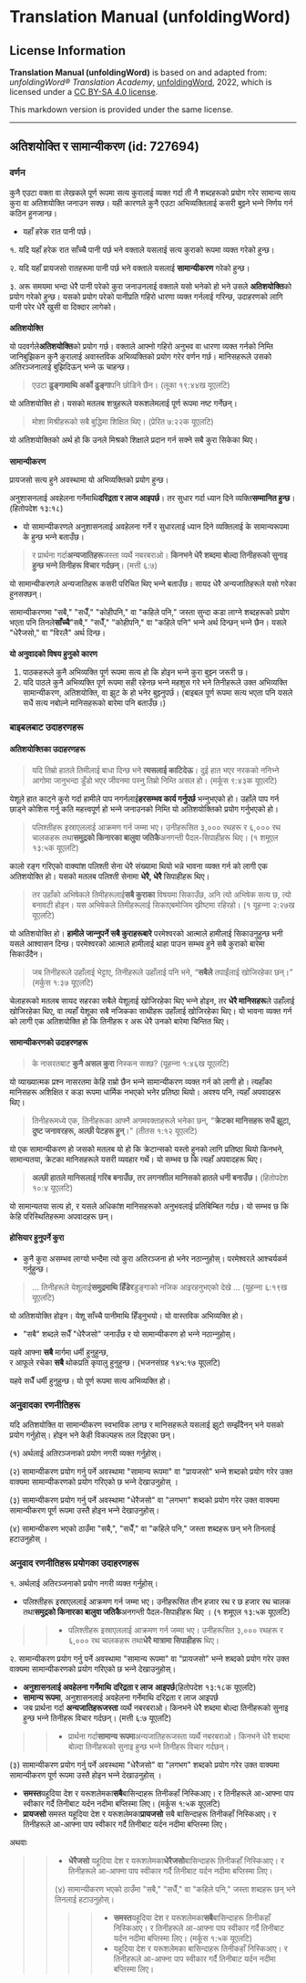 # Translation Manual (unfoldingWord)

## License Information

**Translation Manual (unfoldingWord)** is based on and adapted from: _unfoldingWord® Translation Academy_, [unfoldingWord](https://unfoldingword.org/utw), 2022, which is licensed under a [CC BY-SA 4.0 license](https://creativecommons.org/licenses/by-sa/4.0/legalcode.en).

This markdown version is provided under the same license.



--------------------------------

## अतिशयोक्ति र सामान्यीकरण (id: 727694)

### वर्णन

कुनै एउटा वक्ता वा लेखकले पूर्ण रूपमा सत्य कुरालाई व्यक्त गर्दा ती नै शब्दहरूको प्रयोग गरेर सामान्य सत्य कुरा वा अतिशयोक्ति जनाउन सक्छ। यही कारणले कुनै एउटा अभिव्यक्तिलाई कसरी बुझ्‍ने भन्‍ने निर्णय गर्न कठिन हुनजान्छ।

* यहाँ हरेक रात पानी पर्छ।

१. यदि यहाँ हरेक रात साँच्चै पानी पर्छ भने वक्ताले यसलाई सत्य कुराको रूपमा व्यक्त गरेको हुन्छ।

२. यदि यहाँ प्रायजसो रातहरूमा पानी पर्छ भने वक्ताले यसलाई **सामान्यीकरण** गरेको हुन्छ।

३. अरू समयमा भन्दा धेरै पानी परेको कुरा जनाउनलाई वक्ताले यसो भनेको हो भने उसले **अतिशयोक्ति**को प्रयोग गरेको हुन्छ। यसको प्रयोग परेको पानीप्रति गहिरो धारणा व्यक्त गर्नलाई गरिन्छ, उदाहरणको लागि पानी परेर धेरै खुसी वा दिक्दार लागेको।

#### 

**अतिशयोक्ति**

यो पदवर्गले**अतिशयोक्ति**को प्रयोग गर्छ। वक्ताले आफ्नो गहिरो अनुभव वा धारणा व्यक्त गर्नको निम्ति जानिबुझिकन कुनै कुरालाई अवास्तविक अभिव्यक्तिको प्रयोग गरेर वर्णन गर्छ। मानिसहरूले उसको अतिरञ्‍जनालाई बुझिदिऊन् भन्‍ने ऊ चाहन्छ।

> एउटा **ढुङ्गामाथि अर्को ढुङ्गा**पनि छोडिने छैन। (लूका १९:४४ख यूएलटि)

यो अतिशयोक्ति हो। यसको मतलब शत्रुहरूले यरूशलेमलाई पूर्ण रूपमा नष्ट गर्नेछन्।

> मोशा मिश्रीहरूको सबै बुद्धिमा शिक्षित थिए। (प्रेरित ७:२२क यूएलटि)

यो अतिशयोक्तिको अर्थ हो कि उनले मिश्रको शिक्षाले प्रदान गर्न सक्ने सबै कुरा सिकेका थिए।

#### 

**सामान्यीकरण**

प्रायजसो सत्य हुने अवस्थामा यो अभिव्यक्तिको प्रयोग हुन्छ।

अनुशासनलाई अवहेलना गर्नेमाथि**दरिद्रता र लाज आइपर्छ**। तर सुधार गर्दा ध्‍यान दिने व्‍यक्ति**सम्‍मानित हुन्‍छ**। (हितोपदेश १३:१८)

* यो सामान्यीकरणले अनुशासनलाई अवहेलना गर्ने र सुधारलाई ध्यान दिने व्यक्तिलाई के सामान्यरूपमा के हुन्छ भन्‍ने बताउँछ।

> र प्रार्थना गर्दा**अन्‍यजातिहरू**जस्‍ता व्‍यर्थै नबरबराओ। **किनभने धेरै शब्‍दमा बोल्‍दा तिनीहरूको सुनाइ हुन्‍छ भन्‍ने तिनीहरू विचार गर्दछन्‌**। (मत्ती ६:७)

यो सामान्यीकरणले अन्यजातिहरू कसरी परिचित थिए भन्‍ने बताउँछ। सायद धेरै अन्यजातिहरूले यसो गरेका हुनसक्छन्।

सामान्यीकरणमा "सबै," "सधैँ," "कोहीपनि," वा "कहिले पनि," जस्ता सुन्दा कडा लाग्‍ने शब्दहरूको प्रयोग भएता पनि तिनले**साँच्चै**"सबै," "सधैँ," "कोहीपनि," वा "कहिले पनि" भन्‍ने अर्थ दिन्छन् भन्‍ने छैन। यसले "धेरैजसो," वा "विरलै" अर्थ दिन्छ।

#### 

**यो अनुवादको विषय हुनुको कारण**

1. पाठकहरूले कुनै अभिव्यक्ति पूर्ण रूपमा सत्य हो कि होइन भन्‍ने कुरा बुझ्‍न जरूरी छ।
2. यदि पाठले कुनै अभिव्यक्ति पूर्ण रूपमा सही रहेनछ भन्‍ने महशुस गरे भने तिनीहरूले उक्त अभिव्यक्ति सामान्यीकरण, अतिशयोक्ति, वा झुट के हो भनेर बुझ्‍नुपर्छ। (बाइबल पूर्ण रूपमा सत्य भएता पनि यसले सधैं सत्य नबोल्‍ने मानिसहरूको बारेमा पनि बताउँछ।)

### बाइबलबाट उदाहरणहरू

#### **अतिशयोक्ति**का उदाहरणहरू

> यदि तिम्रो हातले तिमीलाई बाधा दिन्‍छ भने **त्‍यसलाई काटिदेऊ**। दुई हात भएर नरकको ननिभ्‍ने आगोमा जानुभन्‍दा डुँडो भएर जीवनमा पस्‍नु तिम्रो निम्‍ति असल हो। (मर्कूस ९:४३क यूएलटि)

येशूले हात काट्ने कुरो गर्दा हामीले पाप नगर्नलाई**हरसम्भव कार्य गर्नुपर्छ** भन्‍नुभएको हो। उहाँले पाप गर्न छाड्ने कोशिस गर्नु कति महत्त्वपूर्ण हो भन्‍ने जनाउनको निम्ति यो अतिशयोक्तिको प्रयोग गर्नुभएको हो।

> पलिश्‍तीहरू इस्राएललाई आक्रमण गर्न जम्‍मा भए। उनीहरूसित ३,००० रथहरू र ६,००० रथ चालकहरू तथा**समुद्रको किनारका बालुवा जतिकै**अनगन्‍ती पैदल\-सिपाहीहरू थिए। (१ शमूएल १३:५क यूएलटि)

कालो रङ्ग गरिएको वाक्यांश पलिश्ती सेना धेरै संख्यामा थियो भन्ने भावना व्यक्त गर्न को लागी एक अतिशयोक्ति हो। यसको मतलब पलिश्ती सेनामा **धेरै, धेरै** सिपाहीहरू थिए।

> तर उहाँको अभिषेकले तिमीहरूलाई**सबै कुराका** विषयमा सिकाउँछ, अनि त्‍यो अभिषेक सत्‍य छ, त्‍यो बनावटी होइन। यस अभिषेकले तिमीहरूलाई सिकाएबमोजिम ख्रीष्‍टमा रहिरहो। (१ यूहन्‍ना २:२७ख यूएलटि)

यो अतिशयोक्ति हो। **हामीले जान्‍नुपर्ने सबै कुराहरूबारे** परमेश्‍वरको आत्माले हामीलाई सिकाउनुहुन्छ भनी यसले आश्‍वासन दिन्छ। परमेश्‍वरको आत्माले हामीलाई थाहा पाउन सम्भव हुने सबै कुराको बारेमा सिकाउँदैन।

> जब तिनीहरूले उहाँलाई भेट्टाए, तिनीहरूले उहाँलाई पनि भने, “**सबैले** तपाईंलाई खोजिरहेका छन्।” (मर्कुस १:३७ यूएलटि)

चेलाहरूको मतलब सायद सहरका सबैले येशूलाई खोजिरहेका थिए भन्‍ने होइन, तर **धेरै मानिसहरू**ले उहाँलाई खोजिरहेका थिए, वा त्यहाँ येशूका सबै नजिकका साथीहरू उहाँलाई खोजिरहेका थिए। यो भावना व्यक्त गर्न को लागी एक अतिशयोक्ति हो कि तिनीहरू र अरू धेरै उनको बारेमा चिन्तित थिए।

#### सामान्यीकरणको उदाहरणहरू

> के नासरतबाट **कुनै असल कुरा** निस्कन सक्छ? (यूहन्‍ना १:४६ख यूएलटि)

यो व्याख्यात्मक प्रश्‍न नासरतमा केहि राम्रो छैन भन्‍ने सामान्यीकरण व्यक्त गर्न को लागी हो। त्यहाँका मानिसहरू अशिक्षित र कडा रूपमा धार्मिक नभएको भनेर प्रतिष्ठा थियो। अवश्य पनि, त्यहाँ अपवादहरू थिए।

> तिनीहरूमध्ये एक, तिनीहरूका आफ्नै अगमवक्ताहरूले भनेका छन्, "**क्रेटका मानिसहरू सधैं झूटा, दुष्ट जनावरहरू, अल्छी पेटहरू हुन्**।" (तीतस १:१२ यूएलटि)

यो एक सामान्यीकरण हो जसको मतलब यो हो कि क्रेटान्सको यस्तो हुनको लागि प्रतिष्ठा थियो किनभने, सामान्यतया, क्रेटका मानिसहरूले यसरी व्यवहार गर्थे। यो सम्भव छ कि त्यहाँ अपवादहरू थिए।

> **अल्छी हातले मानिसलाई गरिब बनाउँछ, तर लगनशील मानिसको हातले धनी बनाउँछ।** (हितोपदेश १०:४ यूएलटि)

यो सामान्यतया सत्य हो, र यसले अधिकांश मानिसहरूको अनुभवलाई प्रतिबिम्बित गर्दछ। यो सम्भव छ कि केहि परिस्थितिहरूमा अपवादहरू छन्।

#### होसियार हुनुपर्ने कुरा

* कुनै कुरा असम्भव लाग्यो भन्दैमा त्यो कुरा अतिरञ्‍जना हो भनेर नठान्‍नुहोस्। परमेश्‍वरले आश्‍चर्यकर्म गर्नुहुन्छ।

> … तिनीहरूले येशूलाई**समुद्रमाथि हिँडेर**डुङ्गाको नजिक आइरहनुभएको देखे … (यूहन्‍ना ६:१९ख यूएलटि)

यो अतिशयोक्ति होइन। येशू साँच्चै पानीमाथि हिँड्नुभयो। यो वास्तविक अभिव्यक्ति हो।

* "सबै" शब्दले सधैँ "धेरैजसो" जनाउँछ र यो सामान्यीकरण हो भन्‍ने नठान्‍नुहोस्।

यहवे आफ्‍ना **सबै** मार्गमा धर्मी हुनुहुन्‍छ,  
र आफूले रचेका **सबै** थोकप्रति कृपालु हुनुहुन्‍छ। (भजनसंग्रह १४५:१७ यूएलटि)

यहवे सधैँ धर्मी हुनुहुन्छ। यो पूर्ण रूपमा सत्य अभिव्यक्ति हो।

### अनुवादका रणनीतिहरू

यदि अतिशयोक्ति वा सामान्यीकरण स्वभाविक लाग्छ र मानिसहरूले यसलाई झुटो सम्झँदैनन् भने यसको प्रयोग गर्नुहोस्। होइन भने केही विकल्पहरू तल दिइएका छन्।

(१) अर्थलाई अतिरञ्‍जनाको प्रयोग नगरी व्यक्त गर्नुहोस्।

(२) सामान्यीकरण प्रयोग गर्नु पर्ने अवस्थामा "सामान्य रूपमा" वा "प्रायजसो" भन्‍ने शब्दको प्रयोग गरेर उक्त वाक्यमा सामान्यीकरणको प्रयोग गरिएको छ भन्‍ने देखाउनुहोस् ।

(३) सामान्यीकरण प्रयोग गर्नु पर्ने अवस्थामा "धेरैजसो" वा "लगभग" शब्दको प्रयोग गरेर उक्त वाक्यमा सामान्यीकरण पूर्ण रूपमा उस्तै होइन भन्‍ने देखाउनुहोस्।

(४) सामान्यीकरण भएको ठाउँमा "सबै,", "सधैँ," वा "कहिले पनि," जस्ता शब्दहरू छन् भने तिनलाई हटाउनुहोस् ।

### अनुवाद रणनीतिहरू प्रयोगका उदाहरणहरू

१. अर्थलाई अतिरञ्‍जनाको प्रयोग नगरी व्यक्त गर्नुहोस्।

* पलिश्‍तीहरू इस्राएललाई आक्रमण गर्न जम्‍मा भए। उनीहरूसित तीन हजार रथ र छ हजार रथ चालक तथा**समुद्रको किनारका बालुवा जतिकै**अनगन्‍ती पैदल\-सिपाहीहरू थिए । (१ शमूएल १३:५क यूएलटि)

> > * पलिश्‍तीहरू इस्राएललाई आक्रमण गर्न जम्‍मा भए। उनीहरूसित ३,००० रथहरू र ६,००० रथ चालकहरू तथा**धेरै मात्रामा सिपाहीहरू** थिए।

२. सामान्यीकरण प्रयोग गर्नु पर्ने अवस्थामा "सामान्य रूपमा" वा "प्रायजसो" भन्‍ने शब्दको प्रयोग गरेर उक्त वाक्यमा सामान्यीकरणको प्रयोग गरिएको छ भन्‍ने देखाउनुहोस्।

* **अनुशासनलाई अवहेलना गर्नेमाथि** **दरिद्रता र लाज** **आइपर्छ**(हितोपदेश १३:१८क यूएलटि)
* **सामान्य रूपमा**, अनुशासनलाई अवहेलना गर्नेमाथि दरिद्रता र लाज आइपर्छ
* जब प्रार्थना गर्दा **अन्‍यजातिहरूजस्‍ता** व्‍यर्थै नबरबराओ। किनभने धेरै शब्‍दमा बोल्‍दा तिनीहरूको सुनाइ हुन्‍छ भन्‍ने तिनीहरू विचार गर्दछन्‌। (मत्ती ६:७ यूएलटि)

> > * प्रार्थना गर्दा**सामान्य रूपमा**अन्‍यजातिहरूजस्‍ता व्‍यर्थै नबरबराओ। किनभने धेरै शब्‍दमा बोल्‍दा तिनीहरूको सुनाइ हुन्‍छ भन्‍ने तिनीहरू विचार गर्दछन्‌।

(३) सामान्यीकरण प्रयोग गर्नु पर्ने अवस्थामा "धेरैजसो" वा "लगभग" शब्दको प्रयोग गरेर उक्त वाक्यमा सामान्यीकरण पूर्ण रूपमा उस्तै होइन भन्‍ने देखाउनुहोस् ।

* **समस्‍त**यहूदिया देश र यरूशलेमका**सबै**बासिन्‍दाहरू तिनीकहाँ निस्‍किआए। र तिनीहरूले आ\-आफ्‍ना पाप स्‍वीकार गर्दै तिनीबाट यर्दन नदीमा बप्‍तिस्‍मा लिए। (मर्कूस १:५क यूएलटि)
* **प्रायजसो** समस्‍त यहूदिया देश र यरूशलेमका**प्रायजसो** सबै बासिन्‍दाहरू तिनीकहाँ निस्‍किआए। र तिनीहरूले आ\-आफ्‍ना पाप स्‍वीकार गर्दै तिनीबाट यर्दन नदीमा बप्‍तिस्‍मा लिए।

अथवाः

> > * **धेरैजसो** यहूदिया देश र यरूशलेमका**धेरैजसो**बासिन्‍दाहरू तिनीकहाँ निस्‍किआए। र तिनीहरूले आ\-आफ्‍ना पाप स्‍वीकार गर्दै तिनीबाट यर्दन नदीमा बप्‍तिस्‍मा लिए।
> > 
> > 
> > (४) सामान्यीकरण भएको ठाउँमा "सबै," "सधैँ," वा "कहिले पनि," जस्ता शब्दहरू छन् भने तिनलाई हटाउनुहोस्।
> > 
> > 
> > > > * **समस्‍त**यहूदिया देश र यरूशलेमका**सबै**बासिन्‍दाहरू तिनीकहाँ निस्‍किआए। र तिनीहरूले आ\-आफ्‍ना पाप स्‍वीकार गर्दै तिनीबाट यर्दन नदीमा बप्‍तिस्‍मा लिए। (मर्कूस १:५क यूएलटि)
> > > > * यहूदिया देश र यरूशलेमका बासिन्‍दाहरू तिनीकहाँ निस्‍किआए। र तिनीहरूले आ\-आफ्‍ना पाप स्‍वीकार गर्दै तिनीबाट यर्दन नदीमा बप्‍तिस्‍मा लिए।


